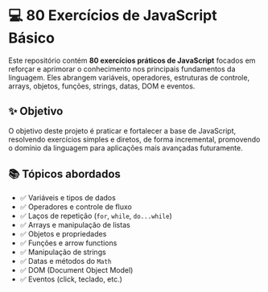 # 💻 80 Exercícios de JavaScript Básico

Este repositório contém **80 exercícios práticos de JavaScript** focados em reforçar e aprimorar o conhecimento nos principais fundamentos da linguagem. Eles abrangem variáveis, operadores, estruturas de controle, arrays, objetos, funções, strings, datas, DOM e eventos.

## ✨ Objetivo

O objetivo deste projeto é praticar e fortalecer a base de JavaScript, resolvendo exercícios simples e diretos, de forma incremental, promovendo o domínio da linguagem para aplicações mais avançadas futuramente.

## 📚 Tópicos abordados

- ✅ Variáveis e tipos de dados  
- ✅ Operadores e controle de fluxo  
- ✅ Laços de repetição (`for`, `while`, `do...while`)  
- ✅ Arrays e manipulação de listas  
- ✅ Objetos e propriedades  
- ✅ Funções e arrow functions  
- ✅ Manipulação de strings  
- ✅ Datas e métodos do `Math`  
- ✅ DOM (Document Object Model)  
- ✅ Eventos (click, teclado, etc.)
